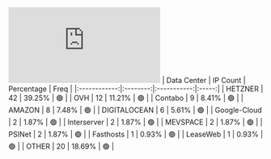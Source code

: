 ![Diagramm](https://github.com/obajay/StateSync-snapshots/blob/main/Projects/Kyve/1/README.md)
| Data Center | IP Count | Percentage | Freq |
|:------------:|:--------:|:-----------:|:-----:|
| HETZNER | 42 | 39.25% | 🟢 |
| OVH | 12 | 11.21% | 🟢 |
| Contabo | 9 | 8.41% | 🟢 |
| AMAZON | 8 | 7.48% | 🟢 |
| DIGITALOCEAN | 6 | 5.61% | 🟢 |
| Google-Cloud | 2 | 1.87% | 🟢 |
| Interserver | 2 | 1.87% | 🟢 |
| MEVSPACE | 2 | 1.87% | 🟢 |
| PSINet | 2 | 1.87% | 🟢 |
| Fasthosts | 1 | 0.93% | 🟢 |
| LeaseWeb | 1 | 0.93% | 🟢 |
| OTHER | 20 | 18.69% | 🟢 |